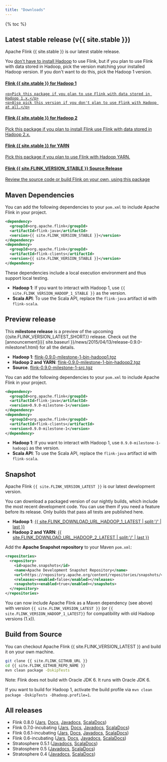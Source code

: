 ```yaml
---
title: "Downloads"
---
```


<script type="text/javascript">
$( document ).ready(function() {
  // Handler for .ready() called.
  $('.ga-track').on('click', function() {
    // we just use the element id for tracking with google analytics
    ga('send', 'event', 'button', 'click', $(this).attr('id'));
  });

});
</script>

{% toc %}

## Latest stable release (v{{ site.stable }})

Apache Flink {{ site.stable }} is our latest stable release.

You [don't have to install Hadoop](faq.html#do-i-have-to-install-apache-hadoop-to-use-flink) to use Flink, but if you plan to use Flink with data stored in Hadoop, pick the version matching your installed Hadoop version. If you don't want to do this, pick the Hadoop 1 version.

<div class="list-group">
  <!-- Hadoop 1 -->
  <a href="{{ site.FLINK_DOWNLOAD_URL_HADOOP_1_STABLE }}" id="download-hadoop1" class="list-group-item ga-track">
    <h4><span class="glyphicon glyphicon-download" aria-hidden="true"></span> <strong>Flink {{ site.stable }}</strong> for Hadoop 1</h4>

    <p>Pick this package if you plan to use Flink with data stored in Hadoop 1.x.</p>
    <p>Also pick this version if you don't plan to use Flink with Hadoop at all.</p>
  </a>

  <!-- Hadoop 2 -->
  <a href="{{ site.FLINK_DOWNLOAD_URL_HADOOP_2_STABLE }}" id="download-hadoop2" class="list-group-item ga-track">
    <h4><span class="glyphicon glyphicon-download" aria-hidden="true"></span> <strong>Flink {{ site.stable }}</strong> for Hadoop 2</h4>
    <p>Pick this package if you plan to install Flink use Flink with data stored in Hadoop 2.x.</p>
  </a>

  <!-- YARN -->
  <a href="{{ site.FLINK_DOWNLOAD_URL_YARN_STABLE }}" class="list-group-item ga-track" id="download-hadoop2-yarn">
    <h4><span class="glyphicon glyphicon-download" aria-hidden="true"></span> <strong>Flink {{ site.stable }}</strong> for YARN</h4>
    <p>Pick this package if you plan to use Flink with Hadoop YARN.</p>
  </a>

  <!-- Source -->
  <a href="{{ site.FLINK_DOWNLOAD_URL_SOURCE }}" class="list-group-item ga-track" id="download-source">
    <h4><span class="glyphicon glyphicon-download" aria-hidden="true"></span> <strong>Flink {{ site.FLINK_VERSION_STABLE }}</strong> Source Release</h4>
    <p>Review the source code or build Flink on your own, using this package</p>
  </a>
</div>

## Maven Dependencies

You can add the following dependencies to your `pom.xml` to include Apache Flink in your project.

```xml
<dependency>
  <groupId>org.apache.flink</groupId>
  <artifactId>flink-java</artifactId>
  <version>{{ site.FLINK_VERSION_STABLE }}</version>
</dependency>
<dependency>
  <groupId>org.apache.flink</groupId>
  <artifactId>flink-clients</artifactId>
  <version>{{ site.FLINK_VERSION_STABLE }}</version>
</dependency>
```

These dependencies include a local execution environment and thus support local testing.

- **Hadoop 1**: If you want to interact with Hadoop 1, use `{{ site.FLINK_VERSION_HADOOP_1_STABLE }}` as the version.
- **Scala API**: To use the Scala API, replace the `flink-java` artifact id with `flink-scala`.

## Preview release

This **milestone release** is a preview of the upcoming {{site.FLINK_VERSION_LATEST_SHORT}} release. Check out the [announcement]({{ site.baseurl }}/news/2015/04/13/release-0.9.0-milestone1.html) for all the details.

- **Hadoop 1**: <a href="http://www.apache.org/dyn/closer.cgi/flink/flink-0.9.0-milestone-1/flink-0.9.0-milestone-1-bin-hadoop1.tgz" id="download-hadoop1-preview" class="ga-track">flink-0.9.0-milestone-1-bin-hadoop1.tgz</a>
- **Hadoop 2 and YARN**: <a href="http://www.apache.org/dyn/closer.cgi/flink/flink-0.9.0-milestone-1/flink-0.9.0-milestone-1-bin-hadoop2.tgz" id="download-hadoop2-preview" class="ga-track">flink-0.9.0-milestone-1-bin-hadoop2.tgz</a>
- **Source**. <a href="http://www.apache.org/dyn/closer.cgi/flink/flink-0.9.0-milestone-1/flink-0.9.0-milestone-1-src.tgz" class="ga-track" id="download-source-preview">flink-0.9.0-milestone-1-src.tgz</a>

You can add the following dependencies to your `pom.xml` to include Apache Flink in your project.

```xml
<dependency>
  <groupId>org.apache.flink</groupId>
  <artifactId>flink-java</artifactId>
  <version>0.9.0-milestone-1</version>
</dependency>
<dependency>
  <groupId>org.apache.flink</groupId>
  <artifactId>flink-clients</artifactId>
  <version>0.9.0-milestone-1</version>
</dependency>
```

- **Hadoop 1**: If you want to interact with Hadoop 1, use `0.9.0-milestone-1-hadoop1` as the version.
- **Scala API**: To use the Scala API, replace the `flink-java` artifact id with `flink-scala`.

## Snapshot

Apache Flink `{{ site.FLINK_VERSION_LATEST }}` is our latest development version.

You can download a packaged version of our nightly builds, which include
the most recent development code. You can use them if you need a feature
before its release. Only builds that pass all tests are published here.

- **Hadoop 1**: <a href="{{ site.FLINK_DOWNLOAD_URL_HADOOP_1_LATEST }}" class="ga-track" id="download-hadoop1-nightly">{{ site.FLINK_DOWNLOAD_URL_HADOOP_1_LATEST | split:'/' | last }}</a>
- **Hadoop 2 and YARN**: <a href="{{ site.FLINK_DOWNLOAD_URL_HADOOP_2_LATEST }}" class="ga-track" id="download-hadoop2-nightly">{{ site.FLINK_DOWNLOAD_URL_HADOOP_2_LATEST | split:'/' | last }}</a>

Add the **Apache Snapshot repository** to your Maven `pom.xml`:

```xml
<repositories>
  <repository>
    <id>apache.snapshots</id>
    <name>Apache Development Snapshot Repository</name>
    <url>https://repository.apache.org/content/repositories/snapshots/</url>
    <releases><enabled>false</enabled></releases>
    <snapshots><enabled>true</enabled></snapshots>
  </repository>
</repositories>
```

You can now include Apache Flink as a Maven dependency (see above) with version `{{ site.FLINK_VERSION_LATEST }}` (or `{{ site.FLINK_VERSION_HADOOP_1_LATEST}}` for compatibility with old Hadoop versions (1.x)).

## Build from Source

You can checkout Apache Flink {{ site.FLINK_VERSION_LATEST }} and build it on your own machine.

```bash
git clone {{ site.FLINK_GITHUB_URL }}
cd {{ site.FLINK_GITHUB_REPO_NAME }}
mvn clean package -DskipTests
```

Note: Flink does not build with Oracle JDK 6. It runs with Oracle JDK 6.

If you want to build for Hadoop 1, activate the build profile via `mvn clean package -DskipTests -Dhadoop.profile=1`.

## All releases

- Flink 0.8.0 ([Jars](http://archive.apache.org/dist/flink/flink-0.8.0/), [Docs]({{site.DOCS_BASE_URL}}flink-docs-release-0.8.0/), [Javadocs]({{site.DOCS_BASE_URL}}flink-docs-release-0.8.0/api/java), [ScalaDocs]({{site.DOCS_BASE_URL}}flink-docs-release-0.8.0/api/scala/index.html))
- Flink 0.7.0-incubating ([Jars](http://archive.apache.org/dist/incubator/flink/flink-0.7.0-incubating/), [Docs]({{site.DOCS_BASE_URL}}flink-docs-release-0.7/), [Javadocs]({{site.DOCS_BASE_URL}}flink-docs-release-0.7/api/java), [ScalaDocs]({{site.DOCS_BASE_URL}}flink-docs-release-0.7/api/scala/index.html))
- Flink 0.6.1-incubating ([Jars](http://archive.apache.org/dist/incubator/flink/flink-0.6.1-incubating/), [Docs]({{site.DOCS_BASE_URL}}flink-docs-release-0.6.1/), [Javadocs]({{site.DOCS_BASE_URL}}flink-docs-release-0.6.1/api/java), [ScalaDocs]({{site.DOCS_BASE_URL}}flink-docs-release-0.6.1/api/scala/index.html))
- Flink 0.6-incubating ([Jars](http://archive.apache.org/dist/incubator/flink/), [Docs]({{site.DOCS_BASE_URL}}flink-docs-release-0.6/), [Javadocs]({{site.DOCS_BASE_URL}}flink-docs-release-0.6/api/java), [ScalaDocs]({{site.DOCS_BASE_URL}}flink-docs-release-0.6/api/scala/index.html))
- Stratosphere 0.5.1 ([Javadocs]({{site.DOCS_BASE_URL}}flink-docs-release-0.5.1/api/java), [ScalaDocs]({{site.DOCS_BASE_URL}}flink-docs-release-0.5.1/api/scala/index.html))
- Stratosphere 0.5 ([Javadocs]({{site.DOCS_BASE_URL}}flink-docs-release-0.5/api/java), [ScalaDocs]({{site.DOCS_BASE_URL}}flink-docs-release-0.5/api/scala/index.html))
- Stratosphere 0.4 ([Javadocs]({{site.DOCS_BASE_URL}}flink-docs-release-0.4/api/java), [ScalaDocs]({{site.DOCS_BASE_URL}}flink-docs-release-0.4/api/scala/index.html))